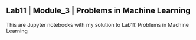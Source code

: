 ## Lab11 | Module_3 | Problems in Machine Learning

This are Jupyter notebooks with my solution to Lab11: Problems in Machine Learning 